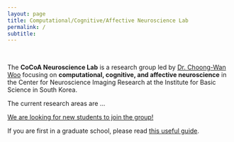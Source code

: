 ```yaml
---
layout: page
title: Computational/Cognitive/Affective Neuroscience Lab
permalink: /
subtitle: 
---
```

&nbsp;

The <strong>CoCoA Neuroscience Lab</strong> is a research group led by <a href="http://wanirepo.github.io" target="_blank">Dr. Choong-Wan Woo</a> focusing on <strong>computational, cognitive, and affective neuroscience</strong> in the Center for Neuroscience Imaging Research at the Institute for Basic Science in South Korea. 

The current research areas are ...

[We are looking for new students to join the group!](position)

If you are first in a graduate school, please read [this useful guide](/resources/beginning-students).
